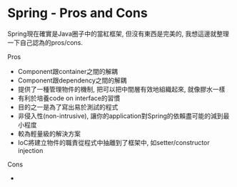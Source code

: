 # Spring - Pros and Cons

Spring現在確實是Java圈子中的當紅框架, 但沒有東西是完美的, 我想這邊就整理一下自己認為的pros/cons.

Pros

* Component跟container之間的解耦
* Component跟dependency之間的解耦
* 提供了一種管理物件的機制, 把可以把中間層有效地組織起來, 就像膠水一樣
* 有利於培養code on interface的習慣
* 目的之一是為了寫出易於測試的程式
* 非侵入性\(non-intrusive\), 讓你的application對Spring的依賴盡可能的減到最小程度
* 較為輕量級的解決方案
* IoC將建立物件的職責從程式中抽離到了框架中, 如setter/constructor injection

Cons

* 


